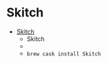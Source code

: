 # Skitch
- [Skitch](https://evernote.com/products/skitch)
  -  Skitch
  - 
  - `brew cask install Skitch`
